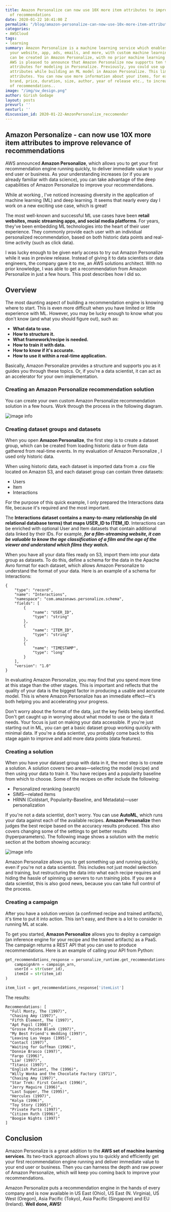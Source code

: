 ```yaml
---
title: Amazon Personalize can now use 10X more item attributes to improve relevance
  of recommendations
date: 2020-01-22 10:41:00 Z
permalink: "/blog/amazon-personalize-can-now-use-10x-more-item-attributes-to-improve-relevance-of-recommendations"
categories:
- AWSCloud
tags:
- learning
summary: Amazon Personalize is a machine learning service which enables you to personalize
  your website, app, ads, emails, and more, with custom machine learning models which
  can be created in Amazon Personalize, with no prior machine learning experience.
  AWS is pleased to announce that Amazon Personalize now supports ten times more item
  attributes for modeling in Personalize. Previously, you could use up to five item
  attributes while building an ML model in Amazon Personalize. This limit is now 50
  attributes. You can now use more information about your items, for example, category,
  brand, price, duration, size, author, year of release etc., to increase the relevance
  of recommendations..
image: "/img/sw_design.png"
author: Girish Godage
layout: posts
prevurl: ''
nexturl: ''
discussion_id: 2020-01-22-AmzonPersonalize_reccomender
---
```


## Amazon Personalize - can now use 10X more item attributes to improve relevance of recommendations

AWS announced **Amazon Personalize**, which allows you to get your first recommendation engine running quickly, to deliver immediate value to your end user or business. As your understanding increases (or if you are already familiar with data science), you can take advantage of the deep capabilities of Amazon Personalize to improve your recommendations.

While at working , I've noticed increasing diversity in the application of machine learning (ML) and deep learning. It seems that nearly every day I work on a new exciting use case, which is great!

The most well-known and successful ML use cases have been **retail websites, music streaming apps, and social media platforms**. For years, they've been embedding ML technologies into the heart of their user experience. They commonly provide each user with an individual personalized recommendation, based on both historic data points and real-time activity (such as click data).

I was lucky enough to be given early access to try out Amazon Personalize while it was in preview release. Instead of giving it to data scientists or data engineers, the company gave it to me, an AWS solutions architect. With no prior knowledge, I was able to get a recommendation from Amazon Personalize in just a few hours. This post describes how I did so.

## Overview
The most daunting aspect of building a recommendation engine is knowing where to start. This is even more difficult when you have limited or little experience with ML. However, you may be lucky enough to know what you don't know (and what you should figure out), such as:

* **What data to use.**
* **How to structure it.**
* **What framework/recipe is needed.**
* **How to train it with data.**
* **How to know if it's accurate.**
* **How to use it within a real-time application.**

Basically, Amazon Personalize provides a structure and supports you as it guides you through these topics. Or, if you're a data scientist, it can act as an accelerator for your own implementation.

### Creating an Amazon Personalize recommendation solution

You can create your own custom Amazon Personalize recommendation solution in a few hours. Work through the process in the following diagram.

![image info](/img/awscloud/9/arch-1.gif)


### Creating dataset groups and datasets
When you open **Amazon Personalize**, the first step is to create a dataset group, which can be created from loading historic data or from data gathered from real-time events. In my evaluation of Amazon Personalize , I used only historic data.

When using historic data, each dataset is imported data from a .csv file located on Amazon S3, and each dataset group can contain three datasets:

* Users
* Item
* Interactions

For the purpose of this quick example, I only prepared the Interactions data file, because it's required and the most important.

The **Interactions dataset contains a many-to-many relationship (in old relational database terms) that maps USER_ID to ITEM_ID**. Interactions can be enriched with optional User and Item datasets that contain additional data linked by their IDs. For example, ***for a film-streaming website, it can be valuable to know the age classification of a film and the age of the viewer and understand which films they watch.***

When you have all your data files ready on S3, import them into your data group as datasets. To do this, define a schema for the data in the Apache Avro format for each dataset, which allows Amazon Personalize to understand the format of your data. Here is an example of a schema for Interactions:

```
{
    "type": "record",
    "name": "Interactions",
    "namespace": "com.amazonaws.personalize.schema",
    "fields": [
        {
            "name": "USER_ID",
            "type": "string"
        },
        {
            "name": "ITEM_ID",
            "type": "string"
        },
        {
            "name": "TIMESTAMP",
            "type": "long"
        }
    ],
    "version": "1.0"
}

```
In evaluating Amazon Personalize, you may find that you spend more time at this stage than the other stages. This is important and reflects that the quality of your data is the biggest factor in producing a usable and accurate model. This is where Amazon Personalize has an immediate effect—it's both helping you and accelerating your progress.

Don't worry about the format of the data, just the key fields being identified.  Don't get caught up in worrying about what model to use or the data it needs. Your focus is just on making your data accessible. If you're just starting out in ML, you can get a basic dataset group working quickly with minimal data. If you're a data scientist, you probably come back to this stage again to improve and add more data points (data features).

### Creating a solution

When you have your dataset group with data in it, the next step is to create a solution. A solution covers two areas—selecting the model (recipe) and then using your data to train it. You have recipes and a popularity baseline from which to choose. Some of the recipes on offer include the following:

* Personalized reranking (search)
* SIMS—related items
* HRNN (Coldstart, Popularity-Baseline, and Metadata)—user personalization

If you're not a data scientist, don't worry. You can use **AutoML**, which runs your data against each of the available recipes.  **Amazon Personalize** then judges the best recipe based on the accuracy results produced. This also covers changing some of the settings to get better results (hyperparameters).  The following image shows a solution with the metric section at the bottom showing accuracy:

![image info](/img/awscloud/9/arch-2.gif)

Amazon Personalize allows you to get something up and running quickly, even if you're not a data scientist. This includes not just model selection and training, but restructuring the data into what each recipe requires and hiding the hassle of spinning up servers to run training jobs. If you are a data scientist, this is also good news, because you can take full control of the process.

### Creating a campaign

After you have a solution version (a confirmed recipe and trained artifacts), it's time to put it into action. This isn't easy, and there is a lot to consider in running ML at scale.

To get you started, **Amazon Personalize** allows you to deploy a campaign (an inference engine for your recipe and the trained artifacts) as a PaaS. The campaign returns a REST API that you can use to produce recommendations. Here is an example of calling your API from Python:

```python
get_recommendations_response = personalize_runtime.get_recommendations(
    campaignArn = campaign_arn,
    userId = str(user_id),
    itemId = str(item_id)
)

item_list = get_recommendations_response['itemList']
```
The results:

```
Recommendations: [
  "Full Monty, The (1997)",
  "Chasing Amy (1997)",
  "Fifth Element, The (1997)",
  "Apt Pupil (1998)",
  "Grosse Pointe Blank (1997)",
  "My Best Friend's Wedding (1997)",
  "Leaving Las Vegas (1995)",
  "Contact (1997)",
  "Waiting for Guffman (1996)",
  "Donnie Brasco (1997)",
  "Fargo (1996)",
  "Liar (1997)",
  "Titanic (1997)",
  "English Patient, The (1996)",
  "Willy Wonka and the Chocolate Factory (1971)",
  "Chasing Amy (1997)",
  "Star Trek: First Contact (1996)",
  "Jerry Maguire (1996)",
  "Last Supper, The (1995)",
  "Hercules (1997)",
  "Kolya (1996)",
  "Toy Story (1995)",
  "Private Parts (1997)",
  "Citizen Ruth (1996)",
  "Boogie Nights (1997)"
]
```

## Conclusion
Amazon Personalize is a great addition to the **AWS set of machine learning services**. Its two-track approach allows you to quickly and efficiently get your first recommendation engine running and deliver immediate value to your end user or business. Then you can harness the depth and raw power of Amazon Personalize, which will keep you coming back to improve your recommendations.

Amazon Personalize puts a recommendation engine in the hands of every company and is now available in US East (Ohio), US East (N. Virginia), US West (Oregon), Asia Pacific (Tokyo), Asia Pacific (Singapore) and EU (Ireland). **Well done, AWS!​**
